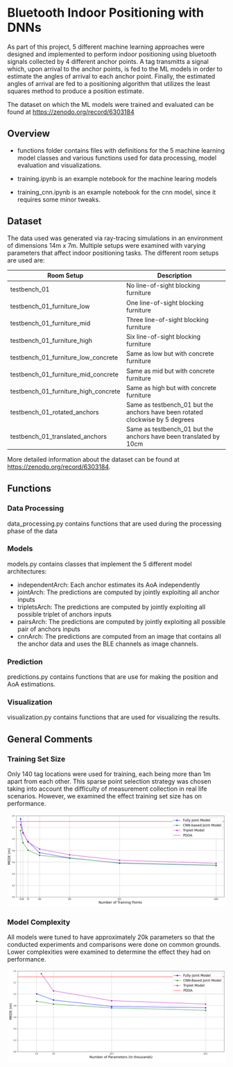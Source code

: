 # Bluetooth Indoor Positioning with DNNs

As part of this project, 5 different machine learning approaches were designed and implemented to perform indoor positioning using bluetooth signals collected by 4 different anchor points. A tag transmitts a signal which, upon arrival to the anchor points, is fed to the ML models in order to estimate the angles of arrival to each anchor point. Finally, the estimated angles of arrival are fed to a positioning algorithm that utilizes the least squares method to produce a position estimate.

The dataset on which the ML models were trained and evaluated can be found at https://zenodo.org/record/6303184

## Overview

* functions folder contains files with definitions for the 5 machine learning model classes and various functions used for data processing, model evaluation and visualizations.

* training.ipynb is an example notebook for the machine learing models

* training_cnn.ipynb is an example notebook for the cnn model, since it requires some minor tweaks. 

## Dataset

The data used was generated via ray-tracing simulations in an environment of dimensions 14m x 7m. Multiple setups were examined with varying parameters that affect indoor positioning tasks. The different room setups are used are:

Room Setup                              | Description
-------------                           | -------------
testbench_01                            | No line-of-sight blocking furniture
testbench_01_furniture_low              | One line-of-sight blocking furniture
testbench_01_furniture_mid              | Three line-of-sight blocking furniture
testbench_01_furniture_high             | Six line-of-sight blocking furniture
testbench_01_furniture_low_concrete     | Same as low but with concrete furniture
testbench_01_furniture_mid_concrete     | Same as mid but with concrete furniture
testbench_01_furniture_high_concrete    | Same as high but with concrete furniture
testbench_01_rotated_anchors            | Same as testbench_01 but the anchors have been rotated clockwise by 5 degrees
testbench_01_translated_anchors         | Same as testbench_01 but the anchors have been translated by 10cm

More detailed information about the dataset can be found at https://zenodo.org/record/6303184.

## Functions

### Data Processing

data_processing.py contains functions that are used during the processing phase of the data

### Models

models.py contains classes that implement the 5 different model architectures:
* independentArch: Each anchor estimates its AoA independently
* jointArch: The predictions are computed by jointly exploiting all anchor inputs
* tripletsArch: The predictions are computed by jointly exploiting all possible triplet of anchors inputs
* pairsArch: The predictions are computed by jointly exploiting all possible pair of anchors inputs
* cnnArch: The predictions are computed from an image that contains all the anchor data and uses the BLE channels as image channels.

### Prediction

predictions.py contains functions that are use for making the position and AoA estimations.

### Visualization

visualization.py contains functions that are used for visualizing the results.

## General Comments

### Training Set Size

Only 140 tag locations were used for training, each being more than 1m apart from each other. This sparse point selection strategy was chosen taking into account the difficulty of measurement collection in real life scenarios. However, we examined the effect training set size has on performance.


![](images/training_points.png)

### Model Complexity

All models were tuned to have approximately 20k parameters so that the conducted experiments and comparisons were done on common grounds. Lower complexities were examined to  determine the effect they had on performance.


![](images/complexities.png)
